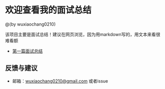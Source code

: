 # 欢迎查看我的面试总结

@(by wuxiaochang0210)

该项目主要是面试总结！建议在网页浏览，因为用markdown写的，用文本来看很难看额


 - [第一篇面试总结](https://github.com/wuxiaochang0210/interview/blob/master/frist_interview.md)


## 反馈与建议
- 邮箱：<wuxiaochang0210@gmail.com> 或者issue